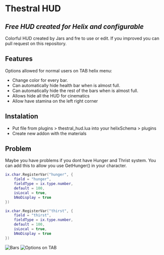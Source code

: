 # Thestral HUD
## _Free HUD created for Helix and configurable_

Colorful HUD created by Jars and fre to use or edit. If you improved you can pull request on
this repository.

## Features

Options allowed for normal users on TAB helix menu:

- Change color for every bar.
- Can automatically hide health bar when is almost full.
- Can automatically hide the rest of the bars when is almost full.
- Allows hide all the HUD for cinematics
- Allow have stamina on the left right corner

## Instalation
- Put file from plugins > thestral_hud.lua into your helixSchema > plugins
- Create new addon with the materials

## Problem
Maybe you have problems if you dont have Hunger and Thrist system.
You can add this to allow you use GetHunger() in your character.
```lua
ix.char.RegisterVar("hunger", {
	field = "hunger",
	fieldType = ix.type.number,
	default = 100,
	isLocal = true,
	bNoDisplay = true
})

ix.char.RegisterVar("thirst", {
	field = "thirst",
	fieldType = ix.type.number,
	default = 100,
	isLocal = true,
	bNoDisplay = true
})
```

![Bars](https://i.imgur.com/ZKVEoXY.png)
![Options on TAB](https://i.imgur.com/kys66jI.png)
